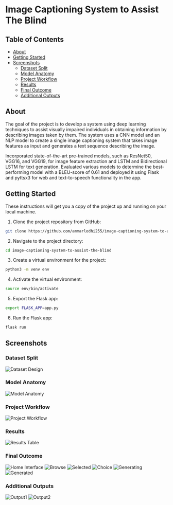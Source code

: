 # Image Captioning System to Assist The Blind

## Table of Contents

+ [About](#about)
+ [Getting Started](#getting_started)
+ [Screenshots](#screenshots)
    + [Dataset Split](#dataset_split)
    + [Model Anatomy](#model_anatomy)
    + [Project Workflow](#project_workflow)
    + [Results](#results)
    + [Final Outcome](#final_outcome)
    + [Additional Outputs](#additional_outputs)


## About <a name = "about"></a>

The goal of the project is to develop a system using deep learning techniques to assist visually impaired individuals in obtaining information by describing images taken by them. The system uses a CNN model and an NLP model to create a single image captioning system that takes image features as input and generates a text sequence describing the image. 

Incorporated state-of-the-art pre-trained models, such as ResNet50, VGG16, and VGG19, for image feature extraction and LSTM and Bidirectional LSTM for text generation. Evaluated various models to determine the best-performing model with a BLEU-score of 0.61 and deployed it using Flask and pyttsx3 for web and text-to-speech functionality in the app.

## Getting Started <a name = "getting_started"></a>

These instructions will get you a copy of the project up and running on your local machine.

1. Clone the project repository from GitHub:

```bash
git clone https://github.com/ammarlodhi255/image-captioning-system-to-assist-the-blind.git
```

2. Navigate to the project directory:

```bash
cd image-captioning-system-to-assist-the-blind
```

3. Create a virtual environment for the project:

```bash
python3 -m venv env
```

4. Activate the virtual environment:

```bash
source env/bin/activate
```

5. Export the Flask app:

```bash
export FLASK_APP=app.py
```

6. Run the Flask app:

```bash
flask run
```

## Screenshots <a name = "screenshots"></a> 

### Dataset Split <a name = "dataset_split"></a> 
![Dataset Design](/screenshots/Dataset-design.png)

### Model Anatomy <a name = "model_anatomy"></a> 
![Model Anatomy](/screenshots/Model-Anatomy.png)

### Project Workflow <a name = "project_workflow"></a> 
![Project Workflow](/screenshots/Project-workflow.png)

### Results <a name = "results"></a> 
![Results Table](/screenshots/Results.png)

### Final Outcome <a name = "final_outcome"></a> 
![Home Interface](/screenshots/homeint.png)
![Browse](/screenshots/browse.png)
![Selected](/screenshots/selected.png)
![Choice](/screenshots/choice.png)
![Generating](/screenshots/generating.png)
![Generated](/screenshots/generated.png)

### Additional Outputs <a name = "additional_output"></a> 
![Output1](/screenshots/output1.png)
![Output2](/screenshots/output2.png)

